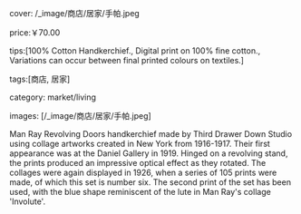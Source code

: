 cover:  /_image/商店/居家/手帕.jpeg

price:￥70.00

tips:[100% Cotton Handkerchief., Digital print on 100% fine cotton., Variations can occur between final printed colours on textiles.]

tags:[商店, 居家]

category: market/living

images: [/_image/商店/居家/手帕.jpeg]

Man Ray Revolving Doors handkerchief made by Third Drawer Down Studio using collage artworks created in New York from 1916-1917.  Their first appearance was at the Daniel Gallery in 1919. Hinged on a revolving stand, the prints produced an impressive optical effect as they rotated. The collages were again displayed in 1926, when a series of 105 prints were made, of which this set is number six. The second print of the set has been used, with the blue shape reminiscent of the lute in Man Ray's collage 'Involute'.




